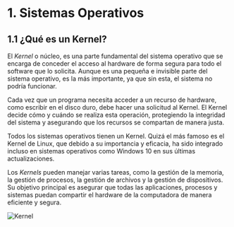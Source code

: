 # 1. Sistemas Operativos

## 1.1 ¿Qué es un Kernel?

El _Kernel_ o núcleo, es una parte fundamental del sistema operativo que se encarga de conceder el acceso al hardware de forma segura para todo el software que lo solicita. Aunque es una pequeña e invisible parte del sistema operativo, es la más importante, ya que sin esta, el sistema no podría funcionar.

Cada vez que un programa necesita acceder a un recurso de hardware, como escribir en el disco duro, debe hacer una solicitud al Kernel. El Kernel decide cómo y cuándo se realiza esta operación, protegiendo la integridad del sistema y asegurando que los recursos se compartan de manera justa.

Todos los sistemas operativos tienen un Kernel. Quizá el más famoso es el Kernel de Linux, que debido a su importancia y eficacia, ha sido integrado incluso en sistemas operativos como Windows 10 en sus últimas actualizaciones.

Los _Kernels_ pueden manejar varias tareas, como la gestión de la memoria, la gestión de procesos, la gestión de archivos y la gestión de dispositivos. Su objetivo principal es asegurar que todas las aplicaciones, procesos y sistemas puedan compartir el hardware de la computadora de manera eficiente y segura.

![Kernel](https://acf.geeknetic.es/imgri/imagenes/tutoriales/definiciones/2020/7/Kernel-y3em.jpg?f=webp)
